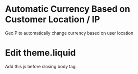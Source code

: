 # Automatic Currency Based on Customer Location / IP

GeoIP to automatically change currency based on user location

Edit theme.liquid
==========================
Add this js before closing body tag. </body>
